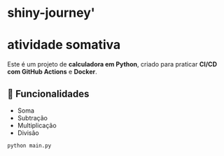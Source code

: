 # shiny-journey'
# atividade somativa


Este é um projeto de **calculadora em Python**, criado para praticar **CI/CD com GitHub Actions** e **Docker**.

## 📌 Funcionalidades
- Soma
- Subtração
- Multiplicação
- Divisão

```bash
python main.py
